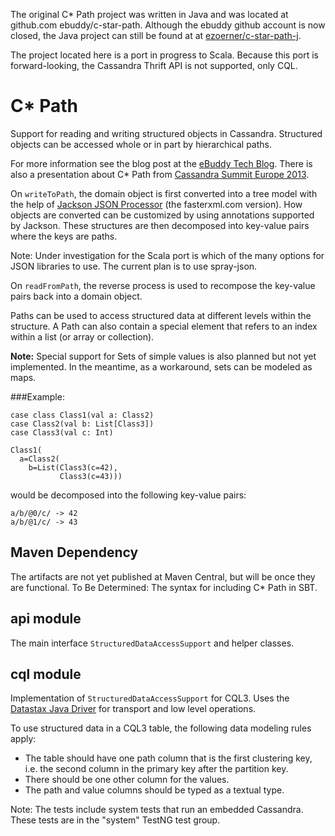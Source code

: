 The original C* Path project was written in Java and was located at github.com ebuddy/c-star-path.
Although the ebuddy github account is now closed, the Java project can still be found at
at [ezoerner/c-star-path-j](https://github.com/ezoerner/c-star-path-j).

The project located here is a port in progress to Scala.
Because this port is forward-looking, the Cassandra Thrift API is not supported, only CQL.

C* Path
=======

Support for reading and writing structured objects in Cassandra.
Structured objects can be accessed whole or in part by hierarchical paths.

For more information see the blog post at the [eBuddy Tech Blog](http://tech.ebuddy.com/2013/10/28/overview-of-c-path/).
There is also a presentation about C* Path from [Cassandra Summit Europe 2013](http://www.slideshare.net/techblog/c-path).

On `writeToPath`, the domain object is first converted into a tree model with the help of
[Jackson JSON Processor](http://wiki.fasterxml.com/JacksonHome) (the fasterxml.com version).
How objects are converted can be customized by using annotations supported by Jackson. These structures are then
decomposed into key-value pairs where the keys are paths.

Note: Under investigation for the Scala port is which of the many options for JSON libraries to use.
The current plan is to use spray-json.

On `readFromPath`, the reverse process is used to recompose the key-value pairs back into a domain object.

Paths can be used to access structured data at different levels within the structure. A Path can also contain a special
element that refers to an index within a list (or array or collection).

**Note:** Special support for Sets of simple values is also planned but not yet implemented.
In the meantime, as a workaround, sets can be modeled as maps.

###Example:

    case class Class1(val a: Class2)
    case Class2(val b: List[Class3])
    case Class3(val c: Int)

    Class1(
      a=Class2(
        b=List(Class3(c=42),
               Class3(c=43)))
               
would be decomposed into the following key-value pairs:

`a/b/@0/c/ -> 42`  
`a/b/@1/c/ -> 43`


Maven Dependency
--------------
The artifacts are not yet published at Maven Central, but will be once they are functional.
To Be Determined: The syntax for including C* Path in SBT.

api module
----------
The main interface `StructuredDataAccessSupport` and helper classes.

cql module
----------
Implementation of `StructuredDataAccessSupport` for CQL3. Uses the
[Datastax Java Driver](https://github.com/datastax/java-driver) for transport and low level operations.

To use structured data in a CQL3 table, the following data modeling rules apply:

* The table should have one path column that is the first clustering key, i.e. the second column in the primary
  key after the partition key.
* There should be one other column for the values.
* The path and value columns should be typed as a textual type.

Note: The tests include system tests that run an embedded Cassandra.
These tests are in the "system" TestNG test group.
